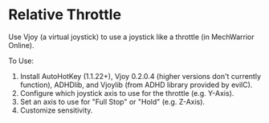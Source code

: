 # Relative Throttle

Use Vjoy (a virtual joystick) to use a joystick like a throttle (in MechWarrior Online).

To Use:

1. Install AutoHotKey (1.1.22+), Vjoy 0.2.0.4 (higher versions don't currently function), ADHDlib, and Vjoylib (from ADHD library provided by evilC).
2. Configure which joystick axis to use for the throttle (e.g. Y-Axis).
3. Set an axis to use for "Full Stop" or "Hold" (e.g. Z-Axis).
4. Customize sensitivity.
